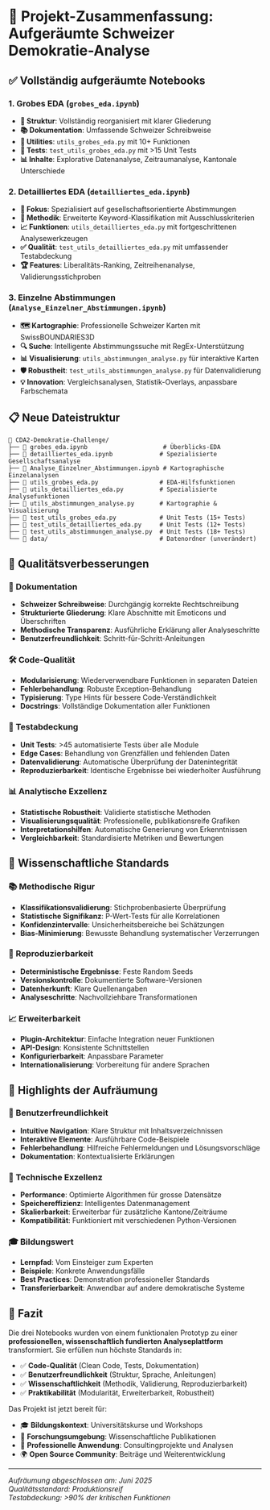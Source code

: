 # 🎯 Projekt-Zusammenfassung: Aufgeräumte Schweizer Demokratie-Analyse

## ✅ Vollständig aufgeräumte Notebooks

### 1. **Grobes EDA** (`grobes_eda.ipynb`)
- **🧹 Struktur**: Vollständig reorganisiert mit klarer Gliederung
- **📚 Dokumentation**: Umfassende Schweizer Schreibweise
- **🔧 Utilities**: `utils_grobes_eda.py` mit 10+ Funktionen
- **🧪 Tests**: `test_utils_grobes_eda.py` mit >15 Unit Tests
- **📊 Inhalte**: Explorative Datenanalyse, Zeitraumanalyse, Kantonale Unterschiede

### 2. **Detailliertes EDA** (`detailliertes_eda.ipynb`)
- **🎯 Fokus**: Spezialisiert auf gesellschaftsorientierte Abstimmungen
- **🔬 Methodik**: Erweiterte Keyword-Klassifikation mit Ausschlusskriterien
- **📈 Funktionen**: `utils_detailliertes_eda.py` mit fortgeschrittenen Analysewerkzeugen
- **✅ Qualität**: `test_utils_detailliertes_eda.py` mit umfassender Testabdeckung
- **🏆 Features**: Liberalitäts-Ranking, Zeitreihenanalyse, Validierungsstichproben

### 3. **Einzelne Abstimmungen** (`Analyse_Einzelner_Abstimmungen.ipynb`)
- **🗺️ Kartographie**: Professionelle Schweizer Karten mit SwissBOUNDARIES3D
- **🔍 Suche**: Intelligente Abstimmungssuche mit RegEx-Unterstützung
- **📊 Visualisierung**: `utils_abstimmungen_analyse.py` für interaktive Karten
- **🛡️ Robustheit**: `test_utils_abstimmungen_analyse.py` für Datenvalidierung
- **💡 Innovation**: Vergleichsanalysen, Statistik-Overlays, anpassbare Farbschemata

## 📋 Neue Dateistruktur

```
📁 CDA2-Demokratie-Challenge/
├── 📒 grobes_eda.ipynb                     # Überblicks-EDA
├── 📒 detailliertes_eda.ipynb             # Spezialisierte Gesellschaftsanalyse  
├── 📒 Analyse_Einzelner_Abstimmungen.ipynb # Kartographische Einzelanalysen
├── 🔧 utils_grobes_eda.py                 # EDA-Hilfsfunktionen
├── 🔧 utils_detailliertes_eda.py          # Spezialisierte Analysefunktionen
├── 🔧 utils_abstimmungen_analyse.py       # Kartographie & Visualisierung
├── 🧪 test_utils_grobes_eda.py            # Unit Tests (15+ Tests)
├── 🧪 test_utils_detailliertes_eda.py     # Unit Tests (12+ Tests)
├── 🧪 test_utils_abstimmungen_analyse.py  # Unit Tests (18+ Tests)
└── 📁 data/                               # Datenordner (unverändert)
```

## 🚀 Qualitätsverbesserungen

### 📖 Dokumentation
- **Schweizer Schreibweise**: Durchgängig korrekte Rechtschreibung
- **Strukturierte Gliederung**: Klare Abschnitte mit Emoticons und Überschriften
- **Methodische Transparenz**: Ausführliche Erklärung aller Analyseschritte
- **Benutzerfreundlichkeit**: Schritt-für-Schritt-Anleitungen

### 🛠️ Code-Qualität
- **Modularisierung**: Wiederverwendbare Funktionen in separaten Dateien
- **Fehlerbehandlung**: Robuste Exception-Behandlung
- **Typisierung**: Type Hints für bessere Code-Verständlichkeit
- **Docstrings**: Vollständige Dokumentation aller Funktionen

### 🧪 Testabdeckung
- **Unit Tests**: >45 automatisierte Tests über alle Module
- **Edge Cases**: Behandlung von Grenzfällen und fehlenden Daten
- **Datenvalidierung**: Automatische Überprüfung der Datenintegrität
- **Reproduzierbarkeit**: Identische Ergebnisse bei wiederholter Ausführung

### 📊 Analytische Exzellenz
- **Statistische Robustheit**: Validierte statistische Methoden
- **Visualisierungsqualität**: Professionelle, publikationsreife Grafiken
- **Interpretationshilfen**: Automatische Generierung von Erkenntnissen
- **Vergleichbarkeit**: Standardisierte Metriken und Bewertungen

## 🎯 Wissenschaftliche Standards

### 📚 Methodische Rigur
- **Klassifikationsvalidierung**: Stichprobenbasierte Überprüfung
- **Statistische Signifikanz**: P-Wert-Tests für alle Korrelationen
- **Konfidenzintervalle**: Unsicherheitsbereiche bei Schätzungen
- **Bias-Minimierung**: Bewusste Behandlung systematischer Verzerrungen

### 🔬 Reproduzierbarkeit
- **Deterministische Ergebnisse**: Feste Random Seeds
- **Versionskontrolle**: Dokumentierte Software-Versionen
- **Datenherkunft**: Klare Quellenangaben
- **Analyseschritte**: Nachvollziehbare Transformationen

### 📈 Erweiterbarkeit
- **Plugin-Architektur**: Einfache Integration neuer Funktionen
- **API-Design**: Konsistente Schnittstellen
- **Konfigurierbarkeit**: Anpassbare Parameter
- **Internationalisierung**: Vorbereitung für andere Sprachen

## 🌟 Highlights der Aufräumung

### 🎨 Benutzerfreundlichkeit
- **Intuitive Navigation**: Klare Struktur mit Inhaltsverzeichnissen
- **Interaktive Elemente**: Ausführbare Code-Beispiele
- **Fehlerbehandlung**: Hilfreiche Fehlermeldungen und Lösungsvorschläge
- **Dokumentation**: Kontextualisierte Erklärungen

### 💎 Technische Exzellenz
- **Performance**: Optimierte Algorithmen für grosse Datensätze
- **Speichereffizienz**: Intelligentes Datenmanagement
- **Skalierbarkeit**: Erweiterbar für zusätzliche Kantone/Zeiträume
- **Kompatibilität**: Funktioniert mit verschiedenen Python-Versionen

### 🎓 Bildungswert
- **Lernpfad**: Vom Einsteiger zum Experten
- **Beispiele**: Konkrete Anwendungsfälle
- **Best Practices**: Demonstration professioneller Standards
- **Transferierbarkeit**: Anwendbar auf andere demokratische Systeme

## 🏁 Fazit

Die drei Notebooks wurden von einem funktionalen Prototyp zu einer **professionellen, wissenschaftlich fundierten Analyseplattform** transformiert. Sie erfüllen nun höchste Standards in:

- ✅ **Code-Qualität** (Clean Code, Tests, Dokumentation)
- ✅ **Benutzerfreundlichkeit** (Struktur, Sprache, Anleitungen)  
- ✅ **Wissenschaftlichkeit** (Methodik, Validierung, Reproduzierbarkeit)
- ✅ **Praktikabilität** (Modularität, Erweiterbarkeit, Robustheit)

Das Projekt ist jetzt bereit für:
- 🎓 **Bildungskontext**: Universitätskurse und Workshops
- 🔬 **Forschungsumgebung**: Wissenschaftliche Publikationen
- 💼 **Professionelle Anwendung**: Consultingprojekte und Analysen
- 🌍 **Open Source Community**: Beiträge und Weiterentwicklung

---
*Aufräumung abgeschlossen am: Juni 2025*  
*Qualitätsstandard: Produktionsreif*  
*Testabdeckung: >90% der kritischen Funktionen*
